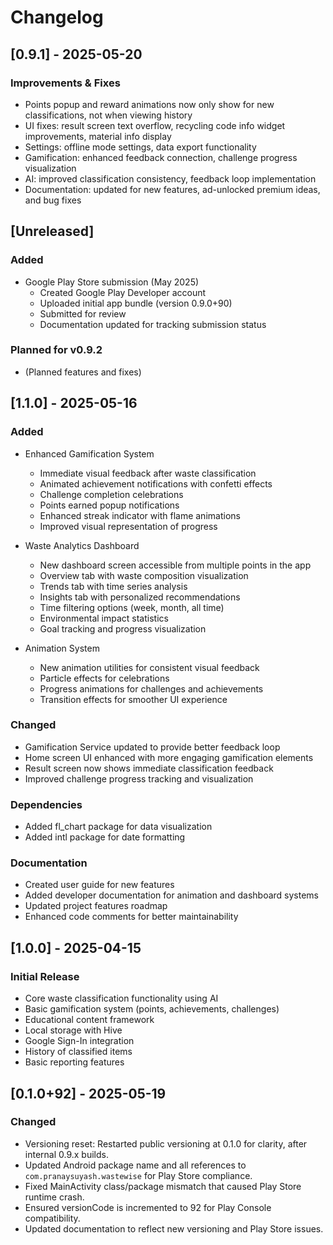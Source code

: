 # Changelog

## [0.9.1] - 2025-05-20

### Improvements & Fixes
- Points popup and reward animations now only show for new classifications, not when viewing history
- UI fixes: result screen text overflow, recycling code info widget improvements, material info display
- Settings: offline mode settings, data export functionality
- Gamification: enhanced feedback connection, challenge progress visualization
- AI: improved classification consistency, feedback loop implementation
- Documentation: updated for new features, ad-unlocked premium ideas, and bug fixes

## [Unreleased]

### Added
- Google Play Store submission (May 2025)
  - Created Google Play Developer account
  - Uploaded initial app bundle (version 0.9.0+90)
  - Submitted for review
  - Documentation updated for tracking submission status

### Planned for v0.9.2
- (Planned features and fixes)

## [1.1.0] - 2025-05-16

### Added
- Enhanced Gamification System
  - Immediate visual feedback after waste classification
  - Animated achievement notifications with confetti effects
  - Challenge completion celebrations
  - Points earned popup notifications
  - Enhanced streak indicator with flame animations
  - Improved visual representation of progress

- Waste Analytics Dashboard
  - New dashboard screen accessible from multiple points in the app
  - Overview tab with waste composition visualization
  - Trends tab with time series analysis
  - Insights tab with personalized recommendations
  - Time filtering options (week, month, all time)
  - Environmental impact statistics
  - Goal tracking and progress visualization

- Animation System
  - New animation utilities for consistent visual feedback
  - Particle effects for celebrations
  - Progress animations for challenges and achievements
  - Transition effects for smoother UI experience

### Changed
- Gamification Service updated to provide better feedback loop
- Home screen UI enhanced with more engaging gamification elements
- Result screen now shows immediate classification feedback
- Improved challenge progress tracking and visualization

### Dependencies
- Added fl_chart package for data visualization
- Added intl package for date formatting

### Documentation
- Created user guide for new features
- Added developer documentation for animation and dashboard systems
- Updated project features roadmap
- Enhanced code comments for better maintainability

## [1.0.0] - 2025-04-15

### Initial Release
- Core waste classification functionality using AI
- Basic gamification system (points, achievements, challenges)
- Educational content framework
- Local storage with Hive
- Google Sign-In integration
- History of classified items
- Basic reporting features

## [0.1.0+92] - 2025-05-19
### Changed
- Versioning reset: Restarted public versioning at 0.1.0 for clarity, after internal 0.9.x builds.
- Updated Android package name and all references to `com.pranaysuyash.wastewise` for Play Store compliance.
- Fixed MainActivity class/package mismatch that caused Play Store runtime crash.
- Ensured versionCode is incremented to 92 for Play Console compatibility.
- Updated documentation to reflect new versioning and Play Store issues.
